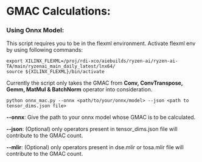 # GMAC Calculations:

### Using Onnx Model:
This script requires you to be in the flexml environment. Activate flexml env by using following commands:
```
export XILINX_FLEXML=/proj/rdi-xco/aiebuilds/ryzen-ai/ryzen-ai-TA/main/ryzenai_main_daily_latest/lnx64/
source ${XILINX_FLEXML}/bin/activate
```
Currently the script only takes the GMAC from **Conv, ConvTranspose, Gemm, MatMul & BatchNorm** operator into consideration.
```
python onnx_mac.py --onnx <path/to/your/onnx/model> --json <path to tensor_dims.json file>
```

**--onnx**: Give the path to your onnx model whose GMAC is to be calculated.

**--json**: (Optional) only operators present in tensor_dims.json file will contribute to the GMAC count.

**--mlir**: (Optional) only operators present in dse.mlir or tosa.mlir file will contribute to the GMAC count.
